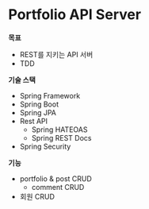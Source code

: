 # Portfolio API Server

**목표**

- REST를 지키는 API 서버
- TDD 

**기술 스택**

- Spring Framework
- Spring Boot
- Spring JPA
- Rest API
  - Spring HATEOAS
  - Spring REST Docs
- Spring Security



**기능**

- portfolio & post CRUD
  - comment CRUD
- 회원 CRUD

